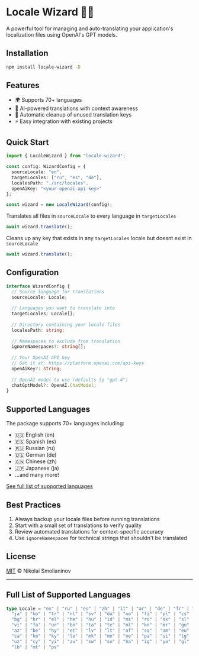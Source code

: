 # Locale Wizard 🧙‍♂️

A powerful tool for managing and auto-translating your application's localization files using OpenAI's GPT models.

## Installation

```bash
npm install locale-wizard -D
```

## Features

- 🌍 Supports 70+ languages
- 🤖 AI-powered translations with context awareness
- 🧹 Automatic cleanup of unused translation keys
- ⚡️ Easy integration with existing projects

## Quick Start

```typescript
import { LocaleWizard } from "locale-wizard";

const config: WizardConfig = {
  sourceLocale: "en",
  targetLocales: ["ru", "es", "de"],
  localesPath: "./src/locales",
  openAiKey: "<your-openai-api-key>"
};

const wizard = new LocaleWizard(config);
```

Translates all files in `sourceLocale` to every language in `targetLocales`
```typescript
await wizard.translate();
```

Cleans up any key that exists in any `targetLocales` locale but doesnt exist in `sourceLocale`
```typescript
await wizard.translate();
```


## Configuration

```typescript
interface WizardConfig {
  // Source language for translations
  sourceLocale: Locale;
  
  // Languages you want to translate into
  targetLocales: Locale[];
  
  // Directory containing your locale files
  localesPath: string;
  
  // Namespaces to exclude from translation
  ignoreNamespaces?: string[];
  
  // Your OpenAI API key
  // Get it at: https://platform.openai.com/api-keys
  openAiKey?: string;
  
  // OpenAI model to use (defaults to "gpt-4")
  chatGptModel?: OpenAI.ChatModel;
}
```

## Supported Languages

The package supports 70+ languages including:
- 🇺🇸 English (en)
- 🇪🇸 Spanish (es)
- 🇷🇺 Russian (ru)
- 🇩🇪 German (de)
- 🇨🇳 Chinese (zh)
- 🇯🇵 Japanese (ja)
- ...and many more!

[See full list of supported languages](#supported-languages-full)

## Best Practices

1. Always backup your locale files before running translations
2. Start with a small set of translations to verify quality
3. Review automated translations for context-specific accuracy
4. Use `ignoreNamespaces` for technical strings that shouldn't be translated

## License

[MIT](LICENSE) © Nikolai Smolianinov

---

<h2 id="supported-languages-full">Full List of Supported Languages</h2>

```typescript
type Locale = "en" | "ru" | "es" | "zh" | "it" | "ar" | "de" | "fr" | "pt" | "hi" | 
  "ja" | "ko" | "tr" | "nl" | "sv" | "da" | "no" | "fi" | "pl" | "cs" | "sr" | 
  "bg" | "hr" | "el" | "he" | "hu" | "id" | "ms" | "ro" | "sk" | "sl" | "th" | 
  "vi" | "fa" | "ur" | "bn" | "ta" | "te" | "ml" | "kn" | "mr" | "gu" | "ka" | 
  "az" | "be" | "hy" | "et" | "lv" | "lt" | "af" | "sq" | "am" | "eu" | "my" | 
  "ca" | "km" | "ky" | "lo" | "mk" | "mn" | "ne" | "pa" | "si" | "tg" | "tk" | 
  "uz" | "cy" | "yi" | "zu" | "sw" | "so" | "ha" | "ig" | "yo" | "gl" | "is" | 
  "lb" | "mt" | "ps"
```